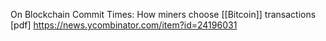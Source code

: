On Blockchain Commit Times: How miners choose [[Bitcoin]] transactions [pdf] https://news.ycombinator.com/item?id=24196031